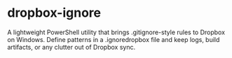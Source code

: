 # dropbox-ignore
A lightweight PowerShell utility that brings .gitignore-style rules to Dropbox on Windows. Define patterns in a .ignoredropbox file and keep logs, build artifacts, or any clutter out of Dropbox sync.
